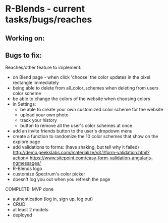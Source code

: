 # R-Blends - current tasks/bugs/reaches

Working on:
-

Bugs to fix:
-

Reaches/other feature to implement:
- on Blend page - when click 'choose' the color updates in the pixel rectangle immediately
- being able to delete from all_color_schemes when deleting from users color scheme
- be able to change the colors of the website when choosing colors
- in Settings:
  - be able to create your own customized color scheme for the website
  - upload your own photo
  - track your history
  - button to remove all the user's color schemes at once
- add an invite friends button to the user's dropdown menu
- create a function to randomize the 10 color schemes that show on the explore page
- add validations to forms: (have shaking, but tell why it failed) http://demo.geekslabs.com/materialize/v3.1/form-validation.html?action=
https://www.sitepoint.com/easy-form-validation-angularjs-ngmessages/
- R-Blends logo
- customize Spectrum's color picker
- doesn't log you out when you refresh the page

COMPLETE: MVP done
- authentication (log in, sign up, log out)
- CRUD
- at least 2 models
- deployed
